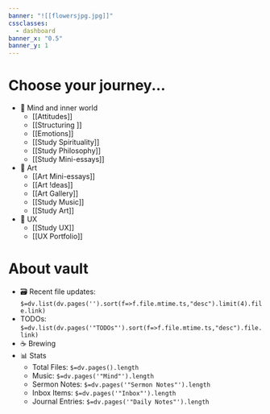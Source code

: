 ```yaml
---
banner: "![[flowersjpg.jpg]]"
cssclasses:
  - dashboard
banner_x: "0.5"
banner_y: 1
---
```

# Choose your journey...

- 🧠 Mind and inner world
	- [[Attitudes]]
	- [[Structuring ]]
	- [[Emotions]]
	- [[Study Spirituality]]
	- [[Study Philosophy]]
	- [[Study Mini-essays]]
- 🎨 Art
	- [[Art Mini-essays]]
	- [[Art !deas]]
	- [[Art Gallery]]
	- [[Study Music]]
	- [[Study Art]]
- 📲 UX
	- [[Study UX]]
	- [[UX Portfolio]]

# About vault

- 🗃️ Recent file updates: 
	`$=dv.list(dv.pages('').sort(f=>f.file.mtime.ts,"desc").limit(4).file.link)`
- TODOs:
`$=dv.list(dv.pages('"TODOs"').sort(f=>f.file.mtime.ts,"desc").file.link)`
- ☕ Brewing
- 📊 Stats
	- Total Files: `$=dv.pages().length` 
	- Music: `$=dv.pages('"Mind"').length`
	- Sermon Notes: `$=dv.pages('"Sermon Notes"').length`
	- Inbox Items: `$=dv.pages('"Inbox"').length`
	- Journal Entries: `$=dv.pages('"Daily Notes"').length`